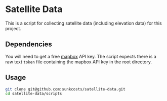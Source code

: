 # Satellite Data

This is a script for collecting satellite data (including elevation data) for this project.

## Dependencies

You will need to get a free [mapbox](https://www.mapbox.com/) API key. The script expects there is a raw text `token` file containing the mapbox API key in the root directory.


## Usage

```bash
git clone git@github.com:sunkcosts/satellite-data.git
cd satellite-data/scripts
```
